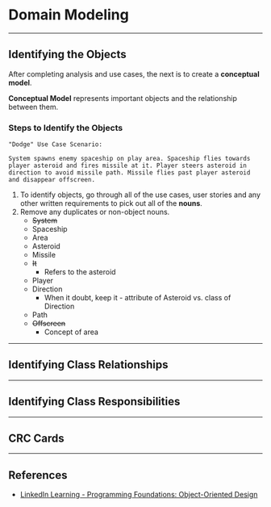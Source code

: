 # Domain Modeling

---

## Identifying the Objects

After completing analysis and use cases, the next is to create a **conceptual model**.

**Conceptual Model** represents important objects and the relationship between them.

### Steps to Identify the Objects

```text
"Dodge" Use Case Scenario:

System spawns enemy spaceship on play area. Spaceship flies towards player asteroid and fires missile at it. Player steers asteroid in direction to avoid missile path. Missile flies past player asteroid and disappear offscreen.
```

1. To identify objects, go through all of the use cases, user stories and any other written requirements to pick out all of the **nouns**.
2. Remove any duplicates or non-object nouns.
    * ~~System~~
    * Spaceship
    * Area
    * Asteroid
    * Missile
    * ~~It~~
        * Refers to the asteroid
    * Player
    * Direction
        * When it doubt, keep it - attribute of Asteroid vs. class of Direction
    * Path
    * ~~Offscreen~~
        * Concept of area

---

## Identifying Class Relationships

---

## Identifying Class Responsibilities

---

## CRC Cards

---

## References

* [LinkedIn Learning - Programming Foundations: Object-Oriented Design](https://www.linkedin.com/learning/programming-foundations-object-oriented-design-3/object-oriented-thinking)
